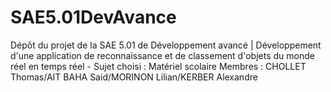 # SAE5.01DevAvance
Dépôt du projet de la SAE 5.01 de Développement avancé | Développement d'une application de reconnaissance et de classement d'objets du monde réel en temps réel - Sujet choisi : Matériel scolaire
Membres : CHOLLET Thomas/AIT BAHA Said/MORINON Lilian/KERBER Alexandre
